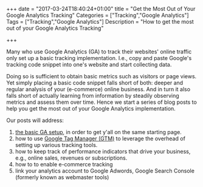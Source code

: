 +++
date = "2017-03-24T18:40:24+01:00"
title = "Get the Most Out of Your Google Analytics Tracking"
Categories = ["Tracking","Google Analytics"]
Tags = ["Tracking","Google Analytics"]
Description = "How to get the most out of your Google Analytics Tracking"

+++

Many who use Google Analytics (GA) to track their websites' online traffic only
set up a basic tracking implementation. I.e., copy and paste Google's tracking code
snippet into one's website and start collecting data.

Doing so is sufficient to obtain basic metrics such as visitors or page views.
Yet simply placing a basic code snippet falls short of both: deeper and
regular analysis of your (e-commerce) online business.
And in turn it also falls short of actually learning from information by
steadily observing metrics and assess them over time.
Hence we start a series of blog posts to help you get the most out of
your Google Analytics implementation.

Our posts will address:

   1. [the basic GA setup](post/basic-google-analytics-setup/), in order to get y'all on the same starting page.
   2. how to use [Google Tag Manager (GTM)](how-to-use-google-tag-manager) to leverage the overhead of setting up various tracking tools.
   3. how to keep track of performance indicators that drive your business, e.g.,
   online sales, revenues or subscriptions.
   4. how to to enable e-commerce tracking
   5. link your analytics account to Google Adwords, Google Search Console (formerly known as webmaster tools)
